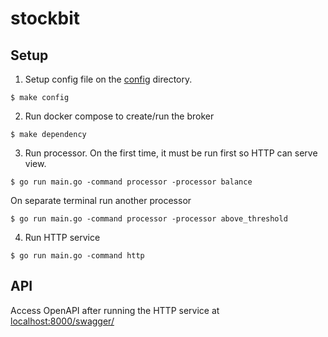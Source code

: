 # stockbit

## Setup

1. Setup config file on the [config](config) directory.

```shell
$ make config
```

2. Run docker compose to create/run the broker

```shell
$ make dependency
```

3. Run processor. On the first time, it must be run first so HTTP can serve view.

```shell
$ go run main.go -command processor -processor balance
```

On separate terminal run another processor

```shell
$ go run main.go -command processor -processor above_threshold
```

4. Run HTTP service

```shell
$ go run main.go -command http
```

## API

Access OpenAPI after running the HTTP service at [localhost:8000/swagger/](http://localhost:8000/swagger/)
